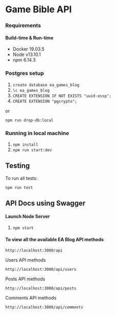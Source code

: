 # Game Bible API

### Requirements

#### Build-time & Run-time

- Docker 19.03.5
- Node v13.10.1
- npm 6.14.3

### Postgres setup

1. `create database ea_games_blog`
2. `\c ea_games_blog`
3. `CREATE EXTENSION IF NOT EXISTS "uuid-ossp";`
4. `CREATE EXTENSION "pgcrypto";`

or

`npm run drop-db:local`

### Running in local machine

1. `npm install`
2. `npm run start:dev`

## Testing

To run all tests:

`npm run test`

## API Docs using Swagger

#### Launch Node Server

1. `npm start`

#### To view all the available EA Blog API methods

`http://localhost:3000/api`

Users API methods

`http://localhost:3000/api/users`

Posts API methods

`http://localhost:3000/api/posts`

Comments API methods

`http://localhost:3000/api/comments`
